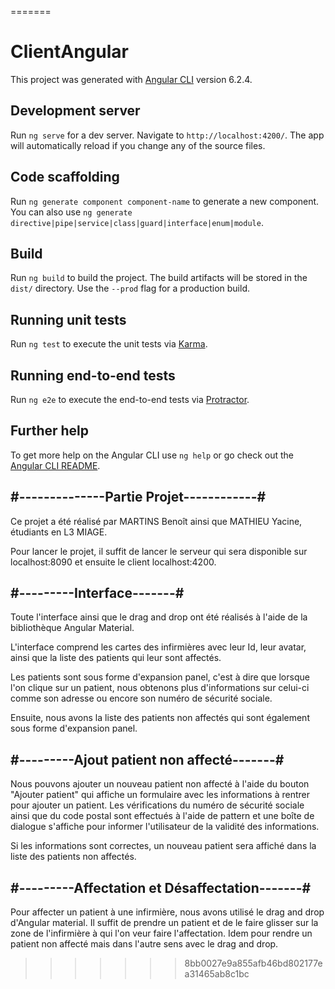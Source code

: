 =======
# ClientAngular

This project was generated with [Angular CLI](https://github.com/angular/angular-cli) version 6.2.4.

## Development server

Run `ng serve` for a dev server. Navigate to `http://localhost:4200/`. The app will automatically reload if you change any of the source files.

## Code scaffolding

Run `ng generate component component-name` to generate a new component. You can also use `ng generate directive|pipe|service|class|guard|interface|enum|module`.

## Build

Run `ng build` to build the project. The build artifacts will be stored in the `dist/` directory. Use the `--prod` flag for a production build.

## Running unit tests

Run `ng test` to execute the unit tests via [Karma](https://karma-runner.github.io).

## Running end-to-end tests

Run `ng e2e` to execute the end-to-end tests via [Protractor](http://www.protractortest.org/).

## Further help

To get more help on the Angular CLI use `ng help` or go check out the [Angular CLI README](https://github.com/angular/angular-cli/blob/master/README.md).



## #--------------Partie Projet------------#

Ce projet a été réalisé par MARTINS Benoît ainsi que MATHIEU Yacine, étudiants en L3 MIAGE.

Pour lancer le projet, il suffit de lancer le serveur qui sera disponible sur localhost:8090 et ensuite le client localhost:4200.

## #---------Interface-------#

Toute l'interface ainsi que le drag and drop ont été réalisés à l'aide de la bibliothèque Angular Material.

L'interface comprend les cartes des infirmières avec leur Id, leur avatar, ainsi que la liste des patients qui leur sont affectés.

Les patients sont sous forme d'expansion panel, c'est à dire que lorsque l'on clique sur un patient, nous obtenons plus d'informations sur celui-ci comme
son adresse ou encore son numéro de sécurité sociale.

Ensuite, nous avons la liste des patients non affectés qui sont également sous forme d'expansion panel.

## #---------Ajout patient non affecté-------#

Nous pouvons ajouter un nouveau patient non affecté à l'aide du bouton "Ajouter patient" qui affiche un formulaire avec les informations à rentrer pour ajouter un patient.
Les vérifications du numéro de sécurité sociale ainsi que du code postal sont effectués à l'aide de pattern et une boîte de dialogue s'affiche pour informer l'utilisateur de la validité des informations.

Si les informations sont correctes, un nouveau patient sera affiché dans la liste des patients non affectés.

## #---------Affectation et Désaffectation-------#

Pour affecter un patient à une infirmière, nous avons utilisé le drag and drop d'Angular material. Il suffit de prendre un patient et de le faire glisser sur la zone de l'infirmière à qui l'on veur faire l'affectation.
Idem pour rendre un patient non affecté mais dans l'autre sens avec le drag and drop.
>>>>>>> 8bb0027e9a855afb46bd802177ea31465ab8c1bc

